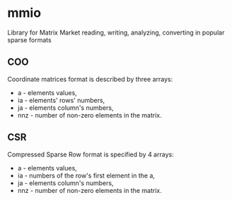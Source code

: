 # mmio
Library for Matrix Market reading, writing, analyzing, converting in popular sparse formats

## COO 

Coordinate matrices format is described by three arrays:
* a - elements values, 
* ia - elements' rows' numbers, 
* ja - elements column's numbers,
* nnz - number of non-zero elements in the matrix.

## CSR 
Compressed Sparse Row format is specified by 4 arrays:
* a - elements values, 
* ia - numbers of the row's first element in the a, 
* ja - elements column's numbers,
* nnz - number of non-zero elements in the matrix.
